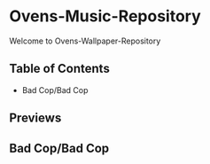 # Ovens-Music-Repository
Welcome to Ovens-Wallpaper-Repository

## Table of Contents

- Bad Cop/Bad Cop

## Previews

## Bad Cop/Bad Cop
